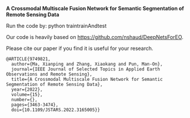 **A Crossmodal Multiscale Fusion Network for Semantic Segmentation of Remote Sensing Data**

Run the code by: python traintrainAndtest


Our code is heavily based on https://github.com/nshaud/DeepNetsForEO.

Please cite our paper if you find it is useful for your research.

```
@ARTICLE{9749821,
  author={Ma, Xianping and Zhang, Xiaokang and Pun, Man-On},
  journal={IEEE Journal of Selected Topics in Applied Earth Observations and Remote Sensing}, 
  title={A Crossmodal Multiscale Fusion Network for Semantic Segmentation of Remote Sensing Data}, 
  year={2022},
  volume={15},
  number={},
  pages={3463-3474},
  doi={10.1109/JSTARS.2022.3165005}}
  ```
